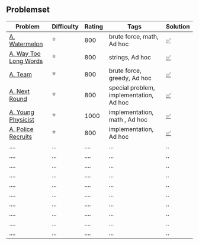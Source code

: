 ## Problemset
 | Problem      |  Difficulty | Rating |Tags| Solution |
|-------------|------|--------|------------|------------------|
 |[A. Watermelon](https://codeforces.com/contest/4/problem/A)|:star:| 800| brute force, math, Ad hoc| [:white_check_mark:](https://github.com/LuizIgnacio2002/codeforces-solutions/blob/main/A/A.%20Watermelon.cpp)|
|[A. Way Too Long Words](https://codeforces.com/contest/71/problem/A)    |:star: | 800    | strings, Ad hoc   | [:white_check_mark:](https://github.com/LuizIgnacio2002/codeforces-solutions/blob/main/A/A.%20Way%20Too%20Long%20Words.cpp)      |
|[A. Team](https://codeforces.com/contest/231/problem/A)      | :star: |800       | brute force, greedy, Ad hoc | [:white_check_mark:](https://github.com/LuizIgnacio2002/codeforces-solutions/blob/main/A/A.%20Team.cpp)        |
| [A. Next Round](https://codeforces.com/contest/158/problem/A)     | :star:  | 800    | special problem, implementation, Ad hoc  | [:white_check_mark:](https://github.com/LuizIgnacio2002/codeforces-solutions/blob/main/A/A.%20Next%20Round.cpp)         |
| [A. Young Physicist](https://codeforces.com/contest/69/problem/A)      | :star:  |1000     | implementation, math , Ad hoc    |[:white_check_mark:](https://github.com/LuizIgnacio2002/codeforces-solutions/blob/main/A/A.%20Young%20Physicist.cpp)         |
| [A. Police Recruits](https://codeforces.com/problemset/problem/427/A) | :star:  | 800     | implementation, Ad hoc   |[:white_check_mark:](https://github.com/LuizIgnacio2002/codeforces-solutions/blob/main/A/A.%20Police%20Recruits.cpp)           |
| ....      | ...  | ....      | ...    |..           |
| ....      | ...  | ....      | ...    |..           |
| ....      | ...  | ....      | ...    |..           |
| ....      | ...  | ....      | ...    |..           |
| ....      | ...  | ....      | ...    |..           |
| ....      | ...  | ....      | ...    |..           |
| ....      | ...  | ....      | ...    |..           |
| ....      | ...  | ....      | ...    |..           |
| ....      | ...  | ....      | ...    |..           |
| ....      | ...  | ....      | ...    |..           |







